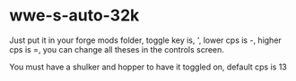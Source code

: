 # wwe-s-auto-32k

Just put it in your forge mods folder, toggle key is, ', lower cps is -, higher cps is =, you can change all theses in the controls screen.

You must have a shulker and hopper to have it toggled on, default cps is 13
